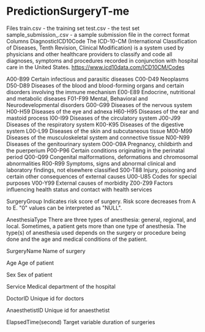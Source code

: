 # PredictionSurgeryT-me
Files
train.csv - the training set
test.csv - the test set
sample_submission_.csv - a sample submission file in the correct format
Columns
DiagnosticICD10Code
The ICD-10-CM (International Classification of Diseases, Tenth Revision, Clinical Modification) is a system used by physicians and other healthcare providers to classify and code all diagnoses, symptoms and procedures recorded in conjunction with hospital care in the United States.
https://www.icd10data.com/ICD10CM/Codes

A00-B99 Certain infectious and parasitic diseases
C00-D49 Neoplasms
D50-D89 Diseases of the blood and blood-forming organs and certain disorders involving the immune mechanism
E00-E89 Endocrine, nutritional and metabolic diseases
F01-F99 Mental, Behavioral and Neurodevelopmental disorders
G00-G99 Diseases of the nervous system
H00-H59 Diseases of the eye and adnexa
H60-H95 Diseases of the ear and mastoid process
I00-I99 Diseases of the circulatory system
J00-J99 Diseases of the respiratory system
K00-K95 Diseases of the digestive system
L00-L99 Diseases of the skin and subcutaneous tissue
M00-M99 Diseases of the musculoskeletal system and connective tissue
N00-N99 Diseases of the genitourinary system
O00-O9A Pregnancy, childbirth and the puerperium
P00-P96 Certain conditions originating in the perinatal period
Q00-Q99 Congenital malformations, deformations and chromosomal abnormalities
R00-R99 Symptoms, signs and abnormal clinical and laboratory findings, not elsewhere classified
S00-T88 Injury, poisoning and certain other consequences of external causes
U00-U85 Codes for special purposes
V00-Y99 External causes of morbidity
Z00-Z99 Factors influencing health status and contact with health services

SurgeryGroup
Indicates risk score of surgery. Risk score decreases from A to E. "0" values can be interpreted as "NULL".



AnesthesiaType
There are three types of anesthesia: general, regional, and local. Sometimes, a patient gets more than one type of anesthesia. The type(s) of anesthesia used depends on the surgery or procedure being done and the age and medical conditions of the patient.

SurgeryName
Name of surgery

Age
Age of patient

Sex
Sex of patient

Service
Medical department of the hospital

DoctorID
Unique id for doctors

AnaesthetistID
Unique id for anaesthetist

ElapsedTime(second)
Target variable duration of surgeries
